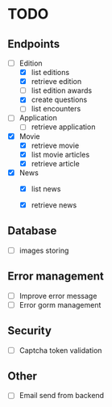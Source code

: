 # TODO

## Endpoints

- [ ] Edition
  - [x] list editions
  - [x] retrieve edition
  - [ ] list edition awards
  - [x] create questions
  - [ ] list encounters
- [ ] Application
  - [ ] retrieve application
- [x] Movie
  - [x] retrieve movie
  - [x] list movie articles
  - [x] retrieve article
- [x] News
  - [x] list news
  - [x] retrieve news


## Database

- [ ] images storing


## Error management

- [ ] Improve error message
- [ ] Error gorm management

## Security

- [ ] Captcha token validation

## Other

- [ ] Email send from backend